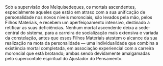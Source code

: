 ﻿Sob a supervisão dos Melquisedeques, os mortais ascendentes, especialmente aqueles que estão em atraso com a sua unificação de personalidade nos novos níveis moronciais, são levados pela mão, pelos Filhos Materiais, e recebem um aperfeiçoamento intensivo, destinado a retificar as suas deficiências. Nenhum mortal ascendente deixa a sede-central do sistema, para a carreira de socialização mais extensiva e variada da constelação, antes que esses Filhos Materiais atestem o alcance da sua realização na mota da personalidade — uma individualidade que combina a existência mortal completada, em associação experiencial com a carreira moroncial que está brotando; ambas sendo devidamente amalgamadas pelo supercontole espiritual do Ajustador do Pensamento.